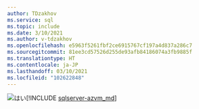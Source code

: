 ```yaml
---
author: TDzakhov
ms.service: sql
ms.topic: include
ms.date: 3/10/2021
ms.author: v-tdzakhov
ms.openlocfilehash: e5963f5261fbf2ce6915767cf197a4d837a286c7
ms.sourcegitcommit: 81ee3cd57526d255de93afb84186074a3fb9885f
ms.translationtype: HT
ms.contentlocale: ja-JP
ms.lasthandoff: 03/10/2021
ms.locfileid: "102622848"
---
```

<Token>![はい](../media/yes-icon.png)[!INCLUDE [sqlserver-azvm_md](../sqlserver-azvm_md.md)]</Token>